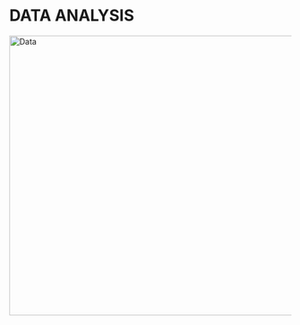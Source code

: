 <h1>DATA ANALYSIS</h1>
<img src="https://drive.google.com/uc?export=view&id=1RbgGmmbhF-chq5hPYSGxNH8RlJ4nccRu/view?usp=drive_link" alt="Data" align="center" width="1200" height="500">
